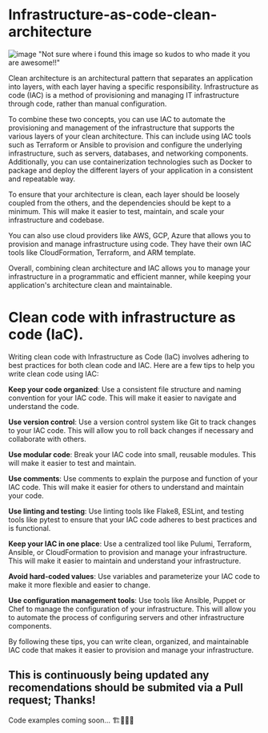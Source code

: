 # Infrastructure-as-code-clean-architecture
![image](https://user-images.githubusercontent.com/38886930/213609353-60712d8f-9bf1-49e1-92ea-39fee1b78490.png)
"Not sure where i found this image so kudos to who made it you are awesome!!"


Clean architecture is an architectural pattern that separates an application into layers, with each layer having a specific responsibility. Infrastructure as code (IAC) is a method of provisioning and managing IT infrastructure through code, rather than manual configuration.

To combine these two concepts, you can use IAC to automate the provisioning and management of the infrastructure that supports the various layers of your clean architecture. This can include using IAC tools such as Terraform or Ansible to provision and configure the underlying infrastructure, such as servers, databases, and networking components. Additionally, you can use containerization technologies such as Docker to package and deploy the different layers of your application in a consistent and repeatable way.

To ensure that your architecture is clean, each layer should be loosely coupled from the others, and the dependencies should be kept to a minimum. This will make it easier to test, maintain, and scale your infrastructure and codebase.

You can also use cloud providers like AWS, GCP, Azure that allows you to provision and manage infrastructure using code. They have their own IAC tools like CloudFormation, Terraform, and ARM template.

Overall, combining clean architecture and IAC allows you to manage your infrastructure in a programmatic and efficient manner, while keeping your application's architecture clean and maintainable.

# Clean code with infrastructure as code (IaC). 

Writing clean code with Infrastructure as Code (IaC) involves adhering to best practices for both clean code and IAC. Here are a few tips to help you write clean code using IAC:

**Keep your code organized**: Use a consistent file structure and naming convention for your IAC code. This will make it easier to navigate and understand the code.

**Use version control**: Use a version control system like Git to track changes to your IAC code. This will allow you to roll back changes if necessary and collaborate with others.

**Use modular code**: Break your IAC code into small, reusable modules. This will make it easier to test and maintain.

**Use comments**: Use comments to explain the purpose and function of your IAC code. This will make it easier for others to understand and maintain your code.

**Use linting and testing**: Use linting tools like Flake8, ESLint, and testing tools like pytest to ensure that your IAC code adheres to best practices and is functional.

**Keep your IAC in one place**: Use a centralized tool like Pulumi, Terraform, Ansible, or CloudFormation to provision and manage your infrastructure. This will make it easier to maintain and understand your infrastructure.

**Avoid hard-coded values**: Use variables and parameterize your IAC code to make it more flexible and easier to change.

**Use configuration management tools**: Use tools like Ansible, Puppet or Chef to manage the configuration of your infrastructure. This will allow you to automate the process of configuring servers and other infrastructure components.

By following these tips, you can write clean, organized, and maintainable IAC code that makes it easier to provision and manage your infrastructure.


## This is continuously being updated any recomendations should be submited via a Pull request; Thanks!


Code examples coming soon... 🏗👨🏽‍🚒
